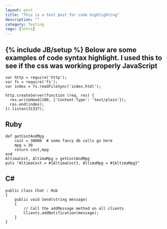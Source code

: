 ```yaml
---
layout: post
title: "This is a test post for code highlighting"
description: ""
category: Testing
tags: [intro]
---
```

{% include JB/setup %}
Below are some examples of code syntax highlight. I used this to see if the css was working properly
JavaScript
---
	var http = require('http');
	var fs = require('fs');
	var index = fs.readFileSync('index.html');

	http.createServer(function (req, res) {
	  res.writeHead(200, {'Content-Type': 'text/plain'});
	  res.end(index);
	}).listen(31337);

Ruby
---
	def getCostAndMpg
	    cost = 30000  # some fancy db calls go here
	    mpg = 30
	    return cost,mpg
	end
	AltimaCost, AltimaMpg = getCostAndMpg
	puts "AltimaCost = #{AltimaCost}, AltimaMpg = #{AltimaMpg}"

C#
---
	public class Chat : Hub
	{
	    public void Send(string message)
	    {
	        // Call the addMessage method on all clients
	        Clients.addNotification(message);
	    }
	}
